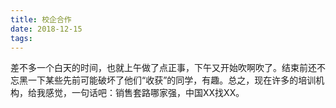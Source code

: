 ```yaml
---
title: 校企合作
date: 2018-12-15
tags:
---
```

差不多一个白天的时间，也就上午做了点正事，下午又开始吹啊吹了。结束前还不忘黑一下某些先前可能破坏了他们“收获”的同学，有趣。总之，现在许多的培训机构，给我感觉，一句话吧：销售套路哪家强，中国XX找XX。